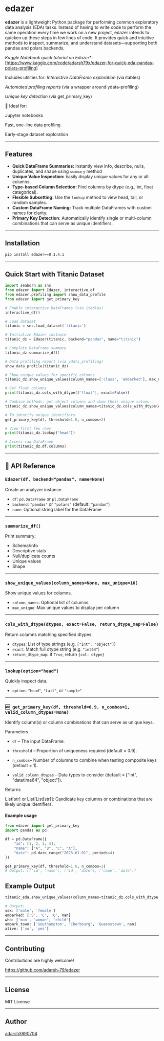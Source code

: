 # edazer

**edazer** is a lightweight Python package for performing common exploratory data analysis (EDA) tasks. Instead of having to write code to perform the same operation every time we work on a new project, edazer intends to quicken up these steps in few lines of code.
It provides quick and intuitive methods to inspect, summarize, and understand datasets—supporting both pandas and polars backends.

*Kaggle Notebook quick tutorial on Edazer**: [https://www.kaggle.com/code/adarsh79x/edazer-for-quick-eda-pandas-polars-profiling]

Includes utilities for:
*Interactive DataFrame exploration* (via itables)

*Automated profiling reports* (via a wrapper around ydata-profiling)

*Unique key detection* (via get_primary_key)

🚀 Ideal for:

Jupyter notebooks

Fast, one-line data profiling

Early-stage dataset exploration

---

## Features

- **Quick DataFrame Summaries:** Instantly view info, describe, nulls, duplicates, and shape using `summary` method
- **Unique Value Inspection:** Easily display unique values for any or all columns.
- **Type-based Column Selection:** Find columns by dtype (e.g., int, float categorical).
- **Flexible Subsetting:** Use the `lookup` method to view head, tail, or random samples.
- **Custom DataFrame Naming:** Track multiple DataFrames with custom names for clarity.
- **Primary Key Detection:** Automatically identify single or multi-column combinations that can serve as unique identifiers.

---

## Installation

```bash
pip install edazer==0.1.4.1
```

---

## Quick Start with Titanic Dataset

```python
import seaborn as sns
from edazer import Edazer, interactive_df
from edazer.profiling import show_data_profile
from edazer import get_primary_key

# Enable interactive DataFrames (via itables)
interactive_df()

# Load dataset
titanic = sns.load_dataset('titanic')

# Initialize Edazer instance
titanic_dz = Edazer(titanic, backend="pandas", name="titanic")

# Complete DataFrame summary
titanic_dz.summarize_df()

# Data profiling report (via ydata_profiling)
show_data_profile(titanic_dz)

# Show unique values for specific columns
titanic_dz.show_unique_values(column_names=['class', 'embarked'], max_unique=5)

# Get float columns
print(titanic_dz.cols_with_dtype(['float'], exact=False))

# Combine methods: get object columns and show their unique values
titanic_dz.show_unique_values(column_names=titanic_dz.cols_with_dtype(dtypes=["object"]))

# To identify unique identifiers
get_primary_key(df, threshold=1.0, n_combos=2)

# View first few rows
print(titanic_dz.lookup("head"))

# Access raw DataFrame
print(titanic_dz.df.columns)


```

---

## 📘 API Reference

### `Edazer(df, backend="pandas", name=None)`

Create an analyzer instance.

- `df`: `pd.DataFrame` or `pl.DataFrame`  
- `backend`: `"pandas"` or `"polars"` (default: `"pandas"`)  
- `name`: Optional string label for the DataFrame

---

### `summarize_df()`

Print summary:

- Schema/info
- Descriptive stats
- Null/duplicate counts
- Unique values
- Shape

---

### `show_unique_values(column_names=None, max_unique=10)`

Show unique values for columns.

- `column_names`: Optional list of columns  
- `max_unique`: Max unique values to display per column

---

### `cols_with_dtype(dtypes, exact=False, return_dtype_map=False)`

Return columns matching specified dtypes.

- `dtypes`: List of type strings (e.g. `["int", "object"]`)  
- `exact`: Match full dtype string (e.g. `"int64"`)  
- `return_dtype_map`: If `True`, return `{col: dtype}`

---

### `lookup(option="head")`

Quickly inspect data.

- `option`: `"head"`, `"tail"`, or `"sample"`

---

### `🆕 get_primary_key(df, threshold=0.9, n_combos=1, valid_column_dtypes=None)`

Identify column(s) or column combinations that can serve as unique keys.

Parameters

- `df`  – The input DataFrame.

- `threshold` – Proportion of uniqueness required (default = 0.9).

- `n_combos`– Number of columns to combine when testing composite keys (default = 1).

- `valid_column_dtypes` – Data types to consider (default = ["int", "datetime64", "object"]).

Returns

List[str] or List[List[str]]: Candidate key columns or combinations that are likely unique identifiers.

#### Example usage

```python
from edazer import get_primary_key
import pandas as pd

df = pd.DataFrame({
    "id": [1, 2, 3, 4],
    "name": ["A", "B", "C", "A"],
    "date": pd.date_range("2023-01-01", periods=4)
})

get_primary_key(df, threshold=1.0, n_combos=2)
# Output: [['id', 'name'], ['id', 'date'], ['name', 'date']]
```

## Example Output

```python
titanic_eda.show_unique_values(column_names=titanic_dz.cols_with_dtype(dtypes=["object"]))

# Output:
sex: ['male', 'female']
embarked: ['S', 'C', 'Q', nan]
who: ['man', 'woman', 'child']
embark_town: ['Southampton', 'Cherbourg', 'Queenstown', nan]
alive: ['no', 'yes']
```

---

## Contributing

Contributions are highly welcome! 

https://github.com/adarsh-79/edazer

---

## License

MIT License

---

## Author
[adarsh3690704](https://github.com/adarsh-79)
